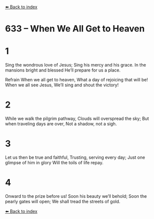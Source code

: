[⬅️ Back to index](../README.md)

# 633 – When We All Get to Heaven


# 1
Sing the wondrous love of Jesus;
Sing his mercy and his grace.
In the mansions bright and blessed
He’ll prepare for us a place.

Refrain
When we all get to heaven,
What a day of rejoicing that will be!
When we all see Jesus,
We’ll sing and shout the victory!

# 2
While we walk the pilgrim pathway,
Clouds will overspread the sky;
But when traveling days are over,
Not a shadow, not a sigh.

# 3
Let us then be true and faithful,
Trusting, serving every day;
Just one glimpse of him in glory
Will the toils of life repay.

# 4
Onward to the prize before us!
Soon his beauty we’ll behold;
Soon the pearly gates will open;
We shall tread the streets of gold.

[⬅️ Back to index](../README.md)
